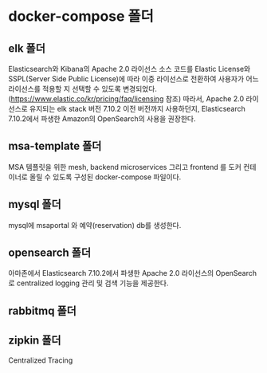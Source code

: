 # docker-compose 폴더

## elk 폴더

Elasticsearch와 Kibana의 Apache 2.0 라이선스 소스 코드를 Elastic License와 SSPL(Server Side Public License)에 따라 이중 라이선스로 전환하여 사용자가 어느 라이선스를 적용할 지 선택할 수 있도록 변경되었다. (https://www.elastic.co/kr/pricing/faq/licensing 참조) 따라서, Apache 2.0 라이선스로 유지되는 elk stack 버전 7.10.2 이전 버전까지 사용하던지, Elasticsearch 7.10.2에서 파생한 Amazon의 OpenSearch의 사용을 권장한다.

## msa-template 폴더

MSA 템플릿을 위한 mesh, backend microservices 그리고 frontend 를 도커 컨테이너로 올릴 수 있도록 구성된 docker-compose 파일이다.
## mysql 폴더

mysql에 msaportal 와 예약(reservation) db를 생성한다.
## opensearch 폴더

아마존에서 Elasticsearch 7.10.2에서 파생한 Apache 2.0 라이선스의 OpenSearch로 centralized logging 관리 및 검색 기능을 제공한다.

## rabbitmq 폴더


## zipkin 폴더

Centralized Tracing 